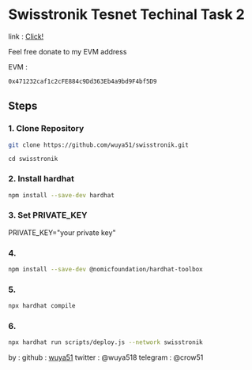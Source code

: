 # Swisstronik Tesnet Techinal Task 2

link : [Click!](https://www.swisstronik.com/testnet2/dashboard)

Feel free donate to my EVM address

EVM :

```bash
0x471232caf1c2cFE884c9Dd363Eb4a9bd9F4bf5D9
```

## Steps

### 1. Clone Repository

```bash
git clone https://github.com/wuya51/swisstronik.git
```

```
cd swisstronik
```

### 2. Install hardhat

```bash
npm install --save-dev hardhat
```

### 3. Set PRIVATE_KEY

PRIVATE_KEY="your private key"

### 4. 

```bash
npm install --save-dev @nomicfoundation/hardhat-toolbox
```

### 5. 
```bash
npx hardhat compile
```

### 6. 
```bash
npx hardhat run scripts/deploy.js --network swisstronik
```


by :
github : [wuya51](https://github.com/wuya51)
twitter : @wuya518
telegram : @crow51
